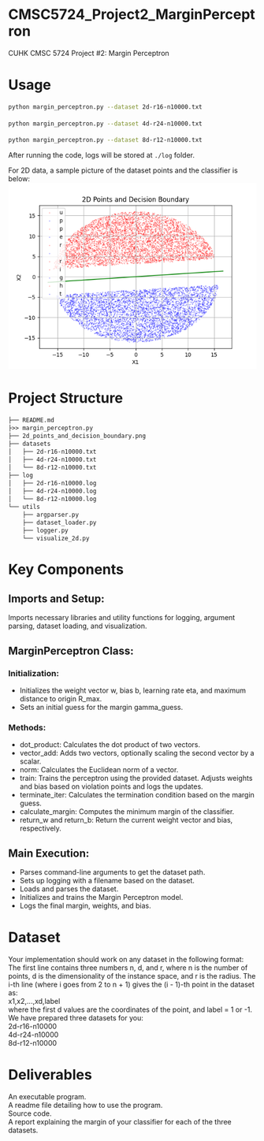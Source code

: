 # CMSC5724_Project2_MarginPerceptron
CUHK CMSC 5724 Project #2: Margin Perceptron

# Usage
```bash
python margin_perceptron.py --dataset 2d-r16-n10000.txt

python margin_perceptron.py --dataset 4d-r24-n10000.txt

python margin_perceptron.py --dataset 8d-r12-n10000.txt
```

After running the code, logs will be stored at `./log` folder.

For 2D data, a sample picture of the dataset points and the classifier is below:
![2D Points and Decision Boundary](2d_points_and_decision_boundary.png)

# Project Structure
```
├── README.md
├>> margin_perceptron.py
├── 2d_points_and_decision_boundary.png
├── datasets
│   ├── 2d-r16-n10000.txt
│   ├── 4d-r24-n10000.txt
│   └── 8d-r12-n10000.txt
├── log
│   ├── 2d-r16-n10000.log
│   ├── 4d-r24-n10000.log
│   └── 8d-r12-n10000.log
└── utils
    ├── argparser.py
    ├── dataset_loader.py
    ├── logger.py
    └── visualize_2d.py
```
# Key Components
## Imports and Setup:

Imports necessary libraries and utility functions for logging, argument parsing, dataset loading, and visualization.

## MarginPerceptron Class:

### Initialization:
* Initializes the weight vector w, bias b, learning rate eta, and maximum distance to origin R_max.
* Sets an initial guess for the margin gamma_guess.
### Methods:
* dot_product: Calculates the dot product of two vectors.
* vector_add: Adds two vectors, optionally scaling the second vector by a scalar.
* norm: Calculates the Euclidean norm of a vector.
* train: Trains the perceptron using the provided dataset. Adjusts weights and bias based on violation points and logs the updates.
* terminate_iter: Calculates the termination condition based on the margin guess.
* calculate_margin: Computes the minimum margin of the classifier.
* return_w and return_b: Return the current weight vector and bias, respectively.
## Main Execution:

* Parses command-line arguments to get the dataset path.
* Sets up logging with a filename based on the dataset.
* Loads and parses the dataset.
* Initializes and trains the Margin Perceptron model.
* Logs the final margin, weights, and bias.
# Dataset
Your implementation should work on any dataset in the following format:
The first line contains three numbers n, d, and r, where n is the number of points, d is the dimensionality of the instance space, and r is the radius.
The i-th line (where i goes from 2 to n + 1) gives the (i - 1)-th point in the dataset as: \
x1,x2,...,xd,label \
where the first d values are the coordinates of the point, and label = 1 or -1. \
We have prepared three datasets for you: \
2d-r16-n10000 \
4d-r24-n10000 \
8d-r12-n10000

# Deliverables
An executable program. \
A readme file detailing how to use the program. \
Source code. \
A report explaining the margin of your classifier for each of the three datasets.


